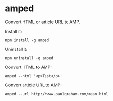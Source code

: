 # amped
Convert HTML or article URL to AMP.

Install it:

```
npm install -g amped
```

Uninstall it:

```
npm uninstall -g amped
```

Convert HTML to AMP:

```
amped --html '<p>Test</p>'
```

Convert article URL to AMP:

```
amped --url http://www.paulgraham.com/mean.html
```
